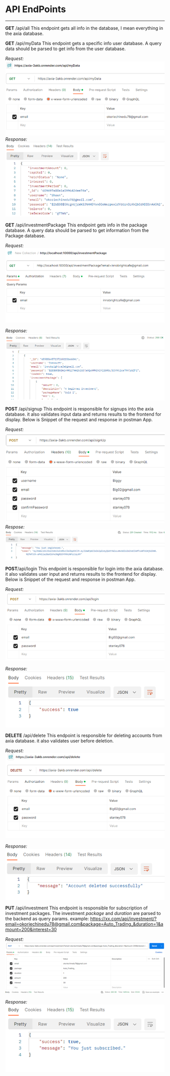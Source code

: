 # API EndPoints

---

**GET** /api/all
This endpoint gets all info in the database, I mean everything in the axia database.

**GET** /api/myData
This endpoint gets a specific info user database. A query data should be parsed to get info from the user database.

_Request:_
![Alt text](image-6.png)
_Response:_
![Alt text](image-7.png)

**GET** /api/investmentPackage
This endpoint gets info in the package database. A query data should be parsed to get information from the Package database.

_Request:_
![Alt text](image-8.png)

_Response:_
![Alt text](image-9.png)

**POST** /api/signup
This endpoint is responsible for signups into the axia database. it also validates input data and returns results to the frontend for display. Below is Snippet of the request and response in postman App.

_Request:_
![Alt text](image.png)
_Respose:_
![Alt text](image-1.png)

**POST**/api/login
This endpoint is responsible for login into the axia database. it also validates user input and returns results to the frontend for display. Below is Snippet of the request and response in postman App.

_Request:_
![Alt text](image-2.png)

_Response:_
![Alt text](image-3.png)

**DELETE** /api/delete
This endpoint is responsible for deleting accounts from axia database. it also validates user before deletion.

_Request:_
![Alt text](image-4.png)

_Response:_
![Alt text](image-5.png)

**PUT** /api/investment
This endpoint is responsible for subscription of investment packages. The investment _package_ and _duration_ are parsed to the backend as query params.
example:
https://xx.com/api/investment/?email=okoriechinedu78@gmail.com&package=Auto_Trading_&duration=1&amount=200&interest=30

_Request:_
![Alt text](image-10.png)

_Response:_
![Alt text](image-11.png)
